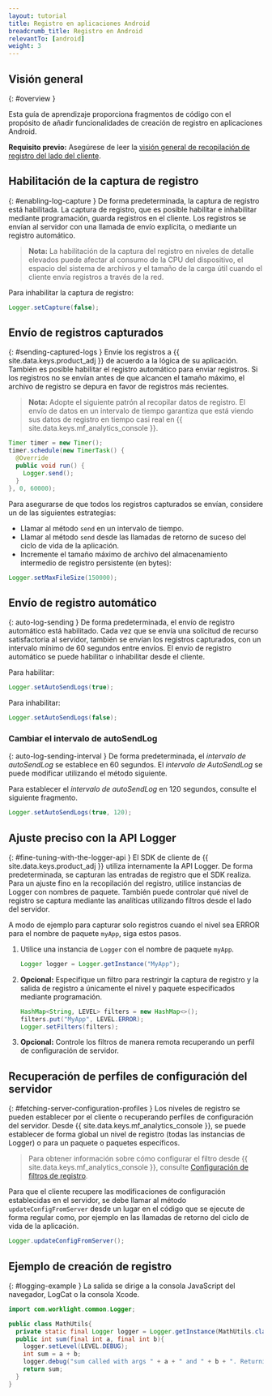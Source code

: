 ```yaml
---
layout: tutorial
title: Registro en aplicaciones Android
breadcrumb_title: Registro en Android
relevantTo: [android]
weight: 3
---
```

<!-- NLS_CHARSET=UTF-8 -->
## Visión general
{: #overview }

Esta guía de aprendizaje proporciona fragmentos de código con el propósito de añadir funcionalidades de creación de registro en aplicaciones Android.

**Requisito previo:** Asegúrese de leer la [visión general de recopilación de registro del lado del cliente](../).

## Habilitación de la captura de registro
{: #enabling-log-capture }
De forma predeterminada, la captura de registro está habilitada. La captura de registro, que es posible habilitar e inhabilitar mediante programación, guarda registros en el cliente. Los registros se envían al servidor con una llamada de envío explícita, o mediante un registro automático.

> **Nota:** La habilitación de la captura del registro en niveles de detalle elevados puede afectar al consumo de la CPU del dispositivo, el espacio del sistema de archivos y el tamaño de la carga útil cuando el cliente envía registros a través de la red.

Para inhabilitar la captura de registro:

```java
Logger.setCapture(false);
```

## Envío de registros capturados
{: #sending-captured-logs }
Envíe los registros a {{ site.data.keys.product_adj }} de acuerdo a la lógica de su aplicación. También es posible habilitar el registro automático para enviar registros. Si los registros no se envían antes de que alcancen el tamaño máximo, el archivo de registro se depura en favor de registros más recientes.

> **Nota:** Adopte el siguiente patrón al recopilar datos de registro. El envío de datos en un intervalo de tiempo garantiza que está viendo sus datos de registro en tiempo casi real en {{ site.data.keys.mf_analytics_console }}.

```java
Timer timer = new Timer();
timer.schedule(new TimerTask() {
  @Override
  public void run() {
    Logger.send();
  }
}, 0, 60000);
```

Para asegurarse de que todos los registros capturados se envían, considere un de las siguientes estrategias:

* Llamar al método `send` en un intervalo de tiempo.
* Llamar al método `send` desde las llamadas de retorno de suceso del ciclo de vida de la aplicación.
* Incremente el tamaño máximo de archivo del almacenamiento intermedio de registro persistente (en bytes):

```java
Logger.setMaxFileSize(150000);
```

## Envío de registro automático
{: auto-log-sending }
De forma predeterminada, el envío de registro automático está habilitado. Cada vez que se envía una solicitud de recurso satisfactoria al servidor, también se envían los registros capturados, con un intervalo mínimo de 60 segundos entre envíos. El envío de registro automático se puede habilitar o inhabilitar desde el cliente.

Para habilitar:

```java
Logger.setAutoSendLogs(true);
```

Para inhabilitar:

```java
Logger.setAutoSendLogs(false);
```

### Cambiar el intervalo de autoSendLog 
{: auto-log-sending-interval }
De forma predeterminada, el *intervalo de autoSendLog* se establece en 60 segundos. El *intervalo de AutoSendLog* se puede modificar utilizando el método siguiente. 

Para establecer el *intervalo de autoSendLog* en 120 segundos, consulte el siguiente fragmento.

```java
Logger.setAutoSendLogs(true, 120);
```

## Ajuste preciso con la API Logger
{: #fine-tuning-with-the-logger-api }
El SDK de cliente de {{ site.data.keys.product_adj }} utiliza internamente la API Logger. De forma predeterminada, se capturan las entradas de registro que el SDK realiza. Para un ajuste fino en la recopilación del registro, utilice instancias de Logger con nombres de paquete. También puede controlar qué nivel de registro se captura mediante las analíticas utilizando filtros desde el lado del servidor.

A modo de ejemplo para capturar solo registros cuando el nivel sea ERROR para el nombre de paquete `myApp`, siga estos pasos.

1. Utilice una instancia de `Logger` con el nombre de paquete `myApp`.

   ```java
   Logger logger = Logger.getInstance("MyApp");
   ```

2. **Opcional:** Especifique un filtro para restringir la captura de registro y la salida de registro a únicamente el nivel y paquete especificados mediante programación.

   ```java
   HashMap<String, LEVEL> filters = new HashMap<>();
   filters.put("MyApp", LEVEL.ERROR);
   Logger.setFilters(filters);
   ```

3. **Opcional:** Controle los filtros de manera remota recuperando un perfil de configuración de servidor.

## Recuperación de perfiles de configuración del servidor
{: #fetching-server-configuration-profiles }
Los niveles de registro se pueden establecer por el cliente o recuperando perfiles de configuración del servidor. Desde {{ site.data.keys.mf_analytics_console }}, se puede establecer de forma global un nivel de registro (todas las instancias de Logger) o para un paquete o paquetes específicos.

> Para obtener información sobre cómo configurar el filtro desde {{ site.data.keys.mf_analytics_console }}, consulte [Configuración de filtros de registro](../../../analytics/console/log-filters/).

Para que el cliente recupere las modificaciones de configuración establecidas en el servidor, se debe llamar al método `updateConfigFromServer` desde un lugar en el código que se ejecute de forma regular como, por ejemplo en las llamadas de retorno del ciclo de vida de la aplicación.

```java
Logger.updateConfigFromServer();
```

## Ejemplo de creación de registro
{: #logging-example }
La salida se dirige a la consola JavaScript del navegador, LogCat o la consola Xcode.

```java
import com.worklight.common.Logger;

public class MathUtils{
  private static final Logger logger = Logger.getInstance(MathUtils.class.getName());
  public int sum(final int a, final int b){
    logger.setLevel(LEVEL.DEBUG);
    int sum = a + b;
    logger.debug("sum called with args " + a + " and " + b + ". Returning " + sum);
    return sum;
  }
}
```
